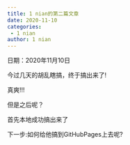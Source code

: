 ```yaml
---
title: 1 nian的第二篇文章
date: 2020-11-10
categories:
 - 1 nian
author: 1 nian
---
```


日期：2020年11月10日

今过几天的胡乱瞎搞，终于搞出来了!

真爽!!!

但是之后呢？

首先本地成功搞出来了

下一步:如何给他搞到GitHubPages上去呢?
